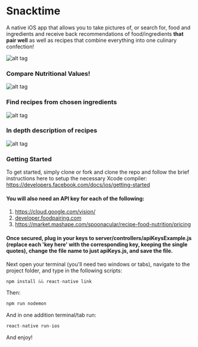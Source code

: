 # Snacktime
A native iOS app that allows you to take pictures of, or search for, food and ingredients and receive back recommendations of food/ingredients <strong>that pair well</strong> as well as recipes that combine everything into one culinary confection!

![alt tag](./public/welcomePage.png)

### Compare Nutritional Values!

![alt tag](./public/compareNutritionalValuesPage.png)

### Find recipes from chosen ingredients

![alt tag](./public/recipesPage.png)

### In depth description of recipes

![alt tag](./public/recipePage.png)

### Getting Started
To get started, simply clone or fork and clone the repo and follow the brief instructions here to setup the necessary Xcode compiler: https://developers.facebook.com/docs/ios/getting-started

#### You will also need an API key for each of the following:

1. https://cloud.google.com/vision/
2. <a href="developer.foodpairing.com">developer.foodpairing.com</a>
3. https://market.mashape.com/spoonacular/recipe-food-nutrition/pricing

#### Once secured, plug in your keys to server/controllers/apiKeysExample.js (replace each 'key here' with the corresponding key, keeping the single quotes), change the file name to just apiKeys.js, and save the file.

Next open your terminal (you'll need two windows or tabs), navigate to the project folder, and type in the following scripts:

```javascript
npm install && react-native link
```

Then:
```javascript
npm run nodemon
```

And in one addition terminal/tab run:
```javascript
react-native run-ios
```

And enjoy!
